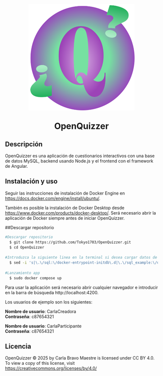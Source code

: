 <h1 align="center">
  <a href="[https://github.com/Tokyo1703/OpenQuizzer]">
    <picture>
    <img alt="Logo OpenQuizzer" src="Front/public/img/Logo.png" width="350">
    </picture>
  </a>
  
  OpenQuizzer
</h1>


## Descripción
OpenQuizzer es una aplicación de cuestionarios interactivos con una base de datos MySQL, backend usando Node.js y el frontend con el framework de Angular.



## Instalación y uso
Seguir las instrucciones de instalación de Docker Engine en https://docs.docker.com/engine/install/ubuntu/.

También es posible la instalación de Docker Desktop desde https://www.docker.com/products/docker-desktop/. Será necesario abrir la aplicación de Docker siempre antes de iniciar OpenQuizzer.

##Descargar repositorio
```sh
#Descargar repositorio
  $ git clone https://github.com/Tokyo1703/OpenQuizzer.git
  $ cd OpenQuizzer

#Introduzca la siguiente linea en la terminal si desea cargar datos de ejemplo
  $ sed -i 's|\.\/sql:\/docker-entrypoint-initdb\.d|\.\/sql_example:\/docker-entrypoint-initdb\.d|' docker-compose.yaml

#Lanzamiento app
  $ sudo docker compose up

```
Para usar la aplicación será necesario abrir cualquier navegador e introducir en la barra de búsqueda http://localhost:4200.


Los usuarios de ejemplo son los siguientes:  

**Nombre de usuario**: CarlaCreadora  
**Contraseña**: c87654321  

**Nombre de usuario**: CarlaParticipante  
**Contraseña**: c87654321 

## Licencia
OpenQuizzer © 2025 by Carla Bravo Maestre is licensed under CC BY 4.0. To view a copy of this license, visit https://creativecommons.org/licenses/by/4.0/
